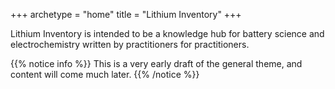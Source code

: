 +++
archetype = "home"
title = "Lithium Inventory"
+++

Lithium Inventory is intended to be a knowledge hub for battery science and electrochemistry written by practitioners for practitioners.

{{% notice info %}}
This is a very early draft of the general theme, and content will come much later.
{{% /notice %}}